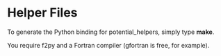 # Helper Files

To generate the Python binding for potential_helpers, simply type **make**.

You require f2py and a Fortran compiler (gfortran is free, for example).
